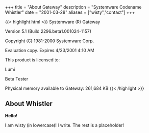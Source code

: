 +++
title = "About Gateway"
description = "Systemware Codename Whistler"
date = "2001-03-28"
aliases = ["wisty","contact"]
+++

{{< highlight html >}}
Systemware (R) Gateway

Version 5.1 (Build 2296.beta1.001024-1157)

Copyright (C) 1981-2000 Systemware Corp.

Evaluation copy. Expires 4/23/2001 4:10 AM

This product is licensed to:

Lumi

Beta Tester

Physical memory available to Gateway: 261,684 KB
{{< /highlight >}}

## About Whistler

**Hello!**

I am wisty (in lowercase)! I write. The rest is a placeholder!